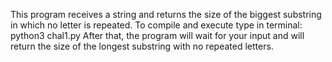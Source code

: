 This program receives a string and returns the size of the biggest substring in which no letter is repeated.
To compile and execute type in terminal: python3 chal1.py
After that, the program will wait for your input and will return the size of the longest substring with no repeated letters.
